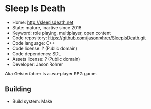 # Sleep Is Death

- Home: http://sleepisdeath.net
- State: mature, inactive since 2018
- Keyword: role playing, multiplayer, open content
- Code repository: https://github.com/jasonrohrer/SleepIsDeath.git
- Code language: C++
- Code license: ? (Public domain)
- Code dependency: SDL
- Assets license: ? (Public domain)
- Developer: Jason Rohrer

Aka Geisterfahrer is a two-player RPG game.

## Building

- Build system: Make
